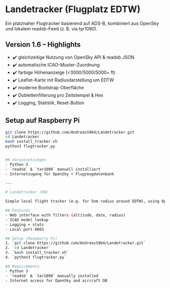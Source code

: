 # Landetracker (Flugplatz EDTW)

Ein platznaher Flugtracker basierend auf ADS-B, kombiniert aus OpenSky und lokalem readsb-Feed (z. B. via tar1090).

## Version 1.6 – Highlights
- ✔️ gleichzeitige Nutzung von OpenSky API & readsb JSON
- ✔️ automatische ICAO-Muster-Zuordnung
- ✔️ farbige Höhenanzeige (<3000/5000/5000+ ft)
- ✔️ Leaflet-Karte mit Radiusdarstellung um EDTW
- ✔️ moderne Bootstrap-Oberfläche
- ✔️ Dublettenfilterung pro Zeitstempel & Hex
- ✔️ Logging, Statistik, Reset-Button

## Setup auf Raspberry Pi
```bash
git clone https://github.com/AndreasS964/Landetracker.git
cd Landetracker
bash install_tracker.sh
python3 flugtracker.py


## Voraussetzungen
- Python 3
- `readsb` & `tar1090` manuell installiert
- Internetzugang für OpenSky + Flugzeugdatenbank

---

# Landetracker (EN)

Simple local flight tracker (e.g. for 5nm radius around EDTW), using OpenSky ADS-B data.

## Features
- Web interface with filters (altitude, date, radius)
- ICAO model lookup
- Logging + stats
- Local port 8083

## Setup (Raspberry Pi)
1. `git clone https://github.com/AndreasS964/Landetracker.git`
2. `cd Landetracker`
3. `bash install_tracker.sh`
4. `python3 flugtracker.py`

## Requirements
- Python 3
- `readsb` & `tar1090` manually installed
- Internet access for OpenSky and aircraft DB
